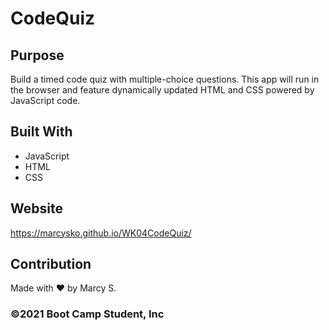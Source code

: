 # CodeQuiz


## Purpose
Build a timed code quiz with multiple-choice questions. This app will run in the browser and feature dynamically updated HTML and CSS powered by JavaScript code. 



## Built With
* JavaScript
* HTML
* CSS

## Website
https://marcysko.github.io/WK04CodeQuiz/

## Contribution
Made with ❤️ by Marcy S.

### ©️2021 Boot Camp Student, Inc 
